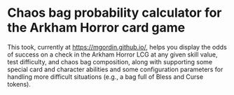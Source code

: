 # Chaos bag probability calculator for the Arkham Horror card game

This took, currently at https://mgordin.github.io/, helps you display the odds of success on a check in the Arkham Horror LCG at any given skill value, test difficulty, and chaos bag composition, along with supporting some special card and character abilities and some configuration parameters for handling more difficult situations (e.g., a bag full of Bless and Curse tokens).
